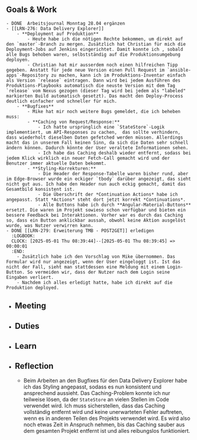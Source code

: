 ## Goals & Work
	- DONE  Arbeitsjournal Monntag 28.04 ergänzen
	- [[LRN-276: Data Delivery Explorer]]
		- **Deployment auf Produktion**
			- Heute habe ich die nötigen Rechte bekommen, um direkt auf den `master`-Branch zu mergen. Zusätzlich hat Christian für mich die Deployment-Jobs auf Jenkins eingerichtet. Damit konnte ich , sobald alle Bugs behoben waren, selbstständig auf die Produktionsumgebung deployen.
			- Christian hat mir ausserdem noch einen hilfreichen Tipp gegeben. Anstatt für jede neue Version einen Pull Request im `ansible-apps`-Repository zu machen, kann ich im Produktions-Inventar einfach als Version `release` eintragen. Dann wird bei jedem Ausführen des Produktions-Playbooks automatisch die neuste Version mit dem Tag `release` vom Nexus gezogen (dieser Tag wird bei jedem als "labeled" markierten Build automatisch gesetzt). Das macht den Deploy-Process deutlich einfacher und schneller für mich.
		- **Bugfixes**
			- Mike hat mir noch weitere Bugs gemeldet, die ich beheben muss:
			- **Caching von Request/Response:**
				- Ich hatte ursprünglich eine `StateStore`-Logik implementiert, um API-Responses zu cachen,  das sollte verhindern, dass wiederholt dieselben Daten gefetched werden müssen. Allerdings macht das in unserem Fall keinen Sinn, da sich die Daten sehr schnell ändern können. Dadurch könnte der User veraltete Informationen sehen.
				- Ich habe das Caching deshalb wieder entfernt, sodass bei jedem Klick wirklich ein neuer Fetch-Call gemacht wird und der Benutzer immer aktuelle Daten bekommt.
			- **Styling-Korrekturen:**
				- Die Header der Response-Tabelle waren bisher rund, aber im Edge-Browser wurde ein eckiger `tbody` darüber angezeigt, das sieht nicht gut aus. Ich habe den Header nun auch eckig gemacht, damit das Gesamtbild konsistent ist.
				- Die Überschrift der *Continuation Actions* habe ich angepasst. Statt *Actions* steht dort jetzt korrekt *Continuations*.
				- Alle Buttons habe ich durch **Angular-Material-Buttons** ersetzt. Die waren im Projekt sowieso schon verfügbar und bieten ein bessere Feedback bei Interaktionen. Vorher war es durch das Caching so, dass ein Button anklickbar aussah, obwohl keine Aktion ausgelöst wurde, was Nutzer verwirren kann.
	- DONE [[LRN-279: Erweiterung TMB - POST2GET]] erledigen
	  :LOGBOOK:
	  CLOCK: [2025-05-01 Thu 08:39:44]--[2025-05-01 Thu 08:39:45] =>  00:00:01
	  :END:
		- Zusätzlich habe ich den Vorschlag von Mike übernommen. Das Formular wird nur angezeigt, wenn der User eingeloggt ist. Ist das nicht der Fall, sieht man stattdessen eine Meldung mit einem Login-Button. So vermeiden wir, dass der Nutzer nach dem Login seine Eingaben verliert.
		- Nachdem ich alles erledigt hatte, habe ich direkt auf die Produktion deployed.
- ## Meeting
- ## Duties
- ## Learn
- ## Reflection
	- Beim Arbeiten an den Bugfixes für den Data Delivery Explorer habe ich das Styling angepasst, sodass es nun konsistent und ansprechend aussieht. Das Caching-Problem konnte ich nur teilweise lösen, da der `StateStore` an vielen Stellen im Code verwendet wird. Ich muss sicherstellen, dass das Caching vollständig entfernt wird und keine unerwarteten Fehler auftreten, wenn es in anderen Teilen des Projekts verwendet wird. Es wird also noch etwas Zeit in Anspruch nehmen, bis das Caching sauber aus dem gesamten Projekt entfernt ist und alles reibungslos funktioniert.